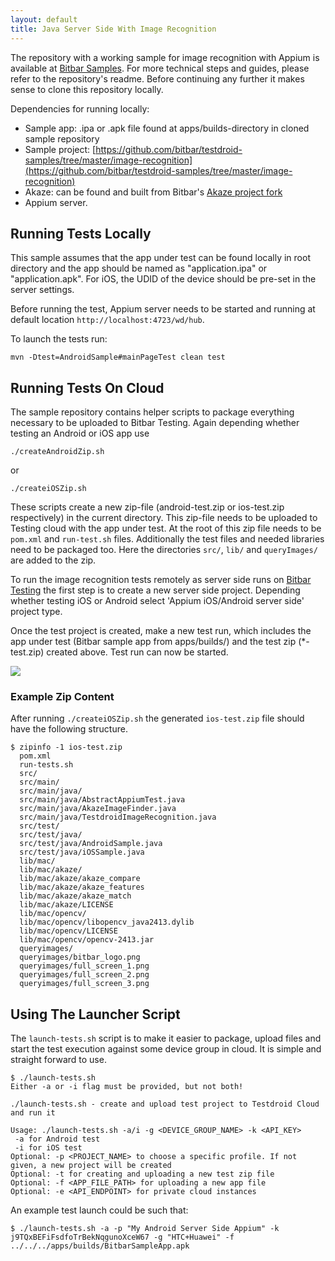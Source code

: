 ```yaml
---
layout: default
title: Java Server Side With Image Recognition
---
```



The repository with a working sample for image recognition with Appium is available at [Bitbar Samples](https://github.com/bitbar/testdroid-samples/tree/master/image-recognition). For more technical steps and guides, please refer to the repository's readme. Before continuing any further it makes sense to clone this repository locally. 

Dependencies for running locally:

* Sample app: .ipa or .apk file found at apps/builds-directory in cloned sample repository
* Sample project: [https://github.com/bitbar/testdroid-samples/tree/master/image-recognition](https://github.com/bitbar/testdroid-samples/tree/master/image-recognition)
* Akaze: can be found and built from Bitbar's [Akaze project fork](https://github.com/bitbar/akaze)
* Appium server. 


## Running Tests Locally

This sample assumes that the app under test can be found locally in root directory and the app should be named as "application.ipa" or "application.apk". For iOS, the UDID of the device should be pre-set in the server settings.

Before running the test, Appium server needs to be started and running at default location `http://localhost:4723/wd/hub`.

To launch the tests run:


    mvn -Dtest=AndroidSample#mainPageTest clean test


## Running Tests On Cloud

The sample repository contains helper scripts to package everything necessary to be uploaded to Bitbar Testing. Again depending whether testing an Android or iOS app use

    ./createAndroidZip.sh

or

    ./createiOSZip.sh

These scripts create a new zip-file (android-test.zip or ios-test.zip respectively) in the current directory. This zip-file needs to be uploaded to Testing cloud with the app under test. At the root of this zip file needs to be `pom.xml` and `run-test.sh` files. Additionally the test files and needed libraries need to be packaged too. Here the directories `src/`, `lib/` and `queryImages/` are added to the zip.

To run the image recognition tests remotely as server side runs on [Bitbar Testing](http://bitbar.com/Testing) the first step is to create a new server side project. Depending whether testing iOS or Android select 'Appium iOS/Android server side' project type.

Once the test project is created, make a new test run, which includes the app under test (Bitbar sample app from apps/builds/) and the test zip (*-test.zip) created above. Test run can now be started.

![]({{site.github.url}}/assets/appium/examples/image-recognition-project.png)


### Example Zip Content

After running `./createiOSZip.sh` the generated `ios-test.zip` file should have the following structure.


    $ zipinfo -1 ios-test.zip 
      pom.xml
      run-tests.sh
      src/
      src/main/
      src/main/java/
      src/main/java/AbstractAppiumTest.java
      src/main/java/AkazeImageFinder.java
      src/main/java/TestdroidImageRecognition.java
      src/test/
      src/test/java/
      src/test/java/AndroidSample.java
      src/test/java/iOSSample.java
      lib/mac/
      lib/mac/akaze/
      lib/mac/akaze/akaze_compare
      lib/mac/akaze/akaze_features
      lib/mac/akaze/akaze_match
      lib/mac/akaze/LICENSE
      lib/mac/opencv/
      lib/mac/opencv/libopencv_java2413.dylib
      lib/mac/opencv/LICENSE
      lib/mac/opencv/opencv-2413.jar
      queryimages/
      queryimages/bitbar_logo.png
      queryimages/full_screen_1.png
      queryimages/full_screen_2.png
      queryimages/full_screen_3.png

## Using The Launcher Script

The `launch-tests.sh` script is to make it easier to package, upload files and start the test execution against some device group in cloud. It is simple and straight forward to use.

    $ ./launch-tests.sh
    Either -a or -i flag must be provided, but not both!
    
    ./launch-tests.sh - create and upload test project to Testdroid Cloud and run it
    
    Usage: ./launch-tests.sh -a/i -g <DEVICE_GROUP_NAME> -k <API_KEY>
     -a for Android test
     -i for iOS test
    Optional: -p <PROJECT_NAME> to choose a specific profile. If not given, a new project will be created
    Optional: -t for creating and uploading a new test zip file
    Optional: -f <APP_FILE_PATH> for uploading a new app file
    Optional: -e <API_ENDPOINT> for private cloud instances

An example test launch could be such that:

    $ ./launch-tests.sh -a -p "My Android Server Side Appium" -k j9TQxBEFiFsdfoTrBekNqgunoXceW67 -g "HTC+Huawei" -f ../../../apps/builds/BitbarSampleApp.apk

